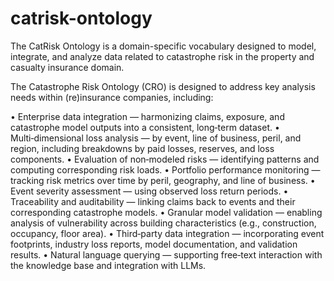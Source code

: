 # catrisk-ontology
The CatRisk Ontology is a domain-specific vocabulary designed to model, integrate, and analyze data related to catastrophe risk in the property and casualty insurance domain. 

The Catastrophe Risk Ontology (CRO) is designed to address key analysis needs within (re)insurance companies, including:

•	Enterprise data integration — harmonizing claims, exposure, and catastrophe model outputs into a consistent, long‑term dataset.
•	Multi‑dimensional loss analysis — by event, line of business, peril, and region, including breakdowns by paid losses, reserves, and loss components.
•	Evaluation of non‑modeled risks — identifying patterns and computing corresponding risk loads.
•	Portfolio performance monitoring — tracking risk metrics over time by peril, geography, and line of business.
•	Event severity assessment — using observed loss return periods.
•	Traceability and auditability — linking claims back to events and their corresponding catastrophe models.
•	Granular model validation — enabling analysis of vulnerability across building characteristics (e.g., construction, occupancy, floor area).
•	Third‑party data integration — incorporating event footprints, industry loss reports, model documentation, and validation results.
•	Natural language querying — supporting free‑text interaction with the knowledge base and integration with LLMs.
